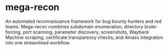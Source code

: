 # mega-recon
An automated reconnaissance framework for bug bounty hunters and red teams. Mega-recon combines subdomain enumeration, directory brute-forcing, port scanning, parameter discovery, screenshots, Wayback Machine scraping, certificate transparency checks, and Amass integration into one streamlined workflow.
